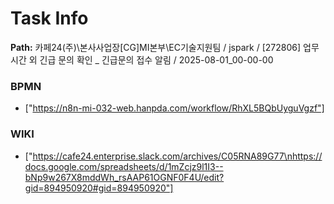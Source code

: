 # Task Info

**Path:** 카페24(주)\본사사업장\[CG]MI본부\EC기술지원팀 / jspark / [272806] 업무 시간 외 긴급 문의 확인 _ 긴급문의 접수 알림 / 2025-08-01_00-00-00

### BPMN
- ["https://n8n-mi-032-web.hanpda.com/workflow/RhXL5BQbUyguVgzf"]

### WIKI
- ["https://cafe24.enterprise.slack.com/archives/C05RNA89G77\nhttps://docs.google.com/spreadsheets/d/1mZcjz9l1I3--bNp9w267X8mddWh_rsAAP61OGNF0F4U/edit?gid=894950920#gid=894950920"]

